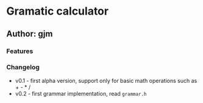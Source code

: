 # Gramatic calculator

## Author: gjm

### Features

### Changelog
* v0.1 - first alpha version, support only for basic math operations such as + - * /
* v0.2 - first grammar implementation, read `grammar.h`